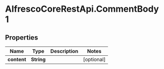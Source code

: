 # AlfrescoCoreRestApi.CommentBody1

## Properties
Name | Type | Description | Notes
------------ | ------------- | ------------- | -------------
**content** | **String** |  | [optional] 


